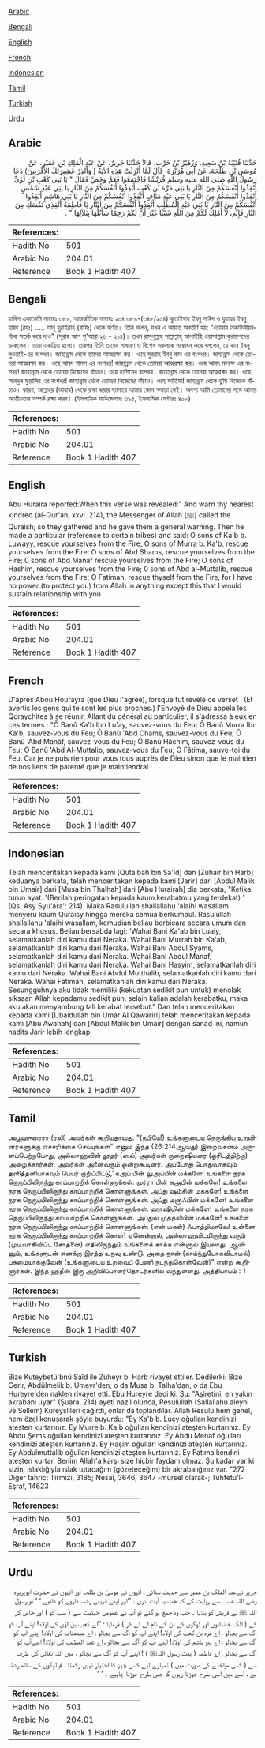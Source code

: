 [Arabic](#arabic)

[Bengali](#bengali)

[English](#english)

[French](#french)

[Indonesian](#indonesian)

[Tamil](#tamil)

[Turkish](#turkish)

[Urdu](#urdu)

## Arabic


<div dir="rtl" lang="ar" style={{fontSize:'larger',backgroundColor:'#f8f9fa',padding:20}}>
حَدَّثَنَا قُتَيْبَةُ بْنُ سَعِيدٍ، وَزُهَيْرُ بْنُ حَرْبٍ، قَالاَ حَدَّثَنَا جَرِيرٌ، عَنْ عَبْدِ الْمَلِكِ بْنِ عُمَيْرٍ، عَنْ مُوسَى بْنِ طَلْحَةَ، عَنْ أَبِي هُرَيْرَةَ، قَالَ لَمَّا أُنْزِلَتْ هَذِهِ الآيَةُ ‏(‏ وَأَنْذِرْ عَشِيرَتَكَ الأَقْرَبِينَ‏)‏ دَعَا رَسُولُ اللَّهِ صلى الله عليه وسلم قُرَيْشًا فَاجْتَمَعُوا فَعَمَّ وَخَصَّ فَقَالَ ‏"‏ يَا بَنِي كَعْبِ بْنِ لُؤَىٍّ أَنْقِذُوا أَنْفُسَكُمْ مِنَ النَّارِ يَا بَنِي مُرَّةَ بْنِ كَعْبٍ أَنْقِذُوا أَنْفُسَكُمْ مِنَ النَّارِ يَا بَنِي عَبْدِ شَمْسٍ أَنْقِذُوا أَنْفُسَكُمْ مِنَ النَّارِ يَا بَنِي عَبْدِ مَنَافٍ أَنْقِذُوا أَنْفُسَكُمْ مِنَ النَّارِ يَا بَنِي هَاشِمٍ أَنْقِذُوا أَنْفُسَكُمْ مِنَ النَّارِ يَا بَنِي عَبْدِ الْمُطَّلِبِ أَنْقِذُوا أَنْفُسَكُمْ مِنَ النَّارِ يَا فَاطِمَةُ أَنْقِذِي نَفْسَكِ مِنَ النَّارِ فَإِنِّي لاَ أَمْلِكُ لَكُمْ مِنَ اللَّهِ شَيْئًا غَيْرَ أَنَّ لَكُمْ رَحِمًا سَأَبُلُّهَا بِبَلاَلِهَا ‏"‏ ‏.‏
</div>
<div style={{backgroundColor:'#f8f9fa',padding:20, marginBottom: 10}}><table> <thead> <tr> <th>References:</th> <th></th> </tr> </thead> <tbody><tr><td>Hadith No</td><td>501</td></tr><tr><td>Arabic No</td><td>204.01</td></tr><tr><td>Reference</td><td>Book 1 Hadith 407</td></tr></tbody></table></div>

## Bengali


<div dir="ltr" lang="bn" style={{fontSize:'larger',backgroundColor:'#f8f9fa',padding:20}}>
হাদিস একাডেমি নাম্বারঃ ৩৮৯, আন্তর্জাতিক নাম্বারঃ ২০৪ ৩৮৯-(৩৪৮/২০৪) কুতাইবাহ ইবনু সাঈদ ও যুহায়র ইবনু হারব (রহঃ) ..... আবূ হুরাইরাহ (রাযিঃ) থেকে বর্ণিত। তিনি বলেন, যখন এ আয়াত অবতীর্ণ হয়: “তোমার নিকটাত্মীয়বর্গকে সতর্ক করে দাও" (সূরাহ আশ শু'আরা ২৬ - ২১৪)। তখন রাসূলুল্লাহ সাল্লাল্লাহু আলাইহি ওয়াসাল্লাম কুরায়শদের ডাকলেন। তারা একত্রিত হলো। তারপর তিনি তাদের সাধারণ ও বিশেষ সকলকে সম্বোধন করে বললেন, হে কাব ইবনু লুওয়াই-এর বংশধর। জাহান্নাম থেকে তাদের আত্মরক্ষা কর। ওহে মুররাহ ইবনু কাব এর বংশধর। জাহান্নাম থেকে তোমরা আত্মরক্ষা কর। ওহে আবদ শামস এর বংশধর! জাহান্নাম থেকে তোমরা আত্মরক্ষা কর। ওহে আবদ মানাফ এর বংশধর! জাহান্নাম থেকে তোমরা নিজেদের বাঁচাও। ওহে হাশিমের বংশধর। জাহান্নাম থেকে তোমরা আত্মরক্ষা কর। ওহে আবদুল মুত্তালিব এর বংশধর! জাহান্নাম থেকে তোমরা নিজেদের বাঁচাও। ওহে ফাতিমা! জাহান্নাম থেকে তুমি নিজেকে বাঁচাও। কারণ, আল্লাহর (আযাব) থেকে রক্ষা করার ব্যাপারে আমার কোন ক্ষমতা নেই। অবশ্য আমি তোমাদের সঙ্গে আমার আত্মীয়তার সম্পর্ক রক্ষা করব। (ইসলামিক ফাউন্ডেশনঃ ৩৯৫, ইসলামিক সেন্টারঃ ৪০৮)
</div>
<div style={{backgroundColor:'#f8f9fa',padding:20, marginBottom: 10}}><table> <thead> <tr> <th>References:</th> <th></th> </tr> </thead> <tbody><tr><td>Hadith No</td><td>501</td></tr><tr><td>Arabic No</td><td>204.01</td></tr><tr><td>Reference</td><td>Book 1 Hadith 407</td></tr></tbody></table></div>

## English


<div dir="ltr" lang="en" style={{fontSize:'larger',backgroundColor:'#f8f9fa',padding:20}}>
Abu Huraira reported:When this verse was revealed:" And warn thy nearest kindred (al-Qur'an, xxvi. 214), the Messenger of Allah (ﷺ) called the Quraish; so they gathered and he gave them a general warning. Then he made a particular (reference to certain tribes) and said: O sons of Ka'b b. Luwayy, rescue yourselves from the Fire; O sons of Murra b. Ka'b, rescue yourselves from the Fire: O sons of Abd Shams, rescue yourselves from the Fire; 0 sons of Abd Manaf rescue yourselves from the Fire; O sons of Hashim, rescue yourselves from the Fire; 0 sons of Abd al-Muttalib, rescue yourselves from the Fire; O Fatimah, rescue thyself from the Fire, for I have no power (to protect you) from Allah in anything except this that I would sustain relationship with you
</div>
<div style={{backgroundColor:'#f8f9fa',padding:20, marginBottom: 10}}><table> <thead> <tr> <th>References:</th> <th></th> </tr> </thead> <tbody><tr><td>Hadith No</td><td>501</td></tr><tr><td>Arabic No</td><td>204.01</td></tr><tr><td>Reference</td><td>Book 1 Hadith 407</td></tr></tbody></table></div>

## French


<div dir="ltr" lang="fr" style={{fontSize:'larger',backgroundColor:'#f8f9fa',padding:20}}>
D'après Abou Hourayra (que Dieu l'agrée), lorsque fut révélé ce verset : (Et avertis les gens qui te sont les plus proches.) l'Envoyé de Dieu appela les Qoraychites à se réunir. Allant du général au particulier, il s'adressa à eux en ces termes : "Ô Banû Ka'b Ibn Lu'ay, sauvez-vous du Feu; Ô Banû Murra Ibn Ka'b, sauvez-vous du Feu; Ô Banû 'Abd Chams, sauvez-vous du Feu; Ô Banû 'Abd Manâf, sauvez-vous du Feu; Ô Banû Hâchim, sauvez-vous du Feu; Ô Banû 'Abd Al-Muttalib, sauvez-vous du Feu; Ô Fâtima, sauve-toi du Feu. Car je ne puis rien pour vous tous auprès de Dieu sinon que le maintien de nos liens de parenté que je maintiendrai
</div>
<div style={{backgroundColor:'#f8f9fa',padding:20, marginBottom: 10}}><table> <thead> <tr> <th>References:</th> <th></th> </tr> </thead> <tbody><tr><td>Hadith No</td><td>501</td></tr><tr><td>Arabic No</td><td>204.01</td></tr><tr><td>Reference</td><td>Book 1 Hadith 407</td></tr></tbody></table></div>

## Indonesian


<div dir="ltr" lang="id" style={{fontSize:'larger',backgroundColor:'#f8f9fa',padding:20}}>
Telah menceritakan kepada kami [Qutaibah bin Sa'id] dan [Zuhair bin Harb] keduanya berkata, telah menceritakan kepada kami [Jarir] dari [Abdul Malik bin Umair] dari [Musa bin Thalhah] dari [Abu Hurairah] dia berkata, "Ketika turun ayat: '(Berilah peringatan kepada kaum kerabatmu yang terdekat) ' (Qs. Asy Syu'ara': 214). Maka Rasulullah shallallahu 'alaihi wasallam menyeru kaum Quraisy hingga mereka semua berkumpul. Rasulullah shallallahu 'alaihi wasallam, kemudian beliau berbicara secara umum dan secara khusus. Beliau bersabda lagi: 'Wahai Bani Ka'ab bin Luaiy, selamatkanlah diri kamu dari Neraka. Wahai Bani Murrah bin Ka'ab, selamatkanlah diri kamu dari Neraka. Wahai Bani Abdul Syams, selamatkanlah diri kamu dari Neraka. Wahai Bani Abdul Manaf, selamatkanlah diri kamu dari Neraka. Wahai Bani Hasyim, selamatkanlah diri kamu dari Neraka. Wahai Bani Abdul Mutthalib, selamatkanlah diri kamu dari Neraka. Wahai Fatimah, selamatkanlah diri kamu dari Neraka. Sesungguhnya aku tidak memiliki (kekuatan sedikit pun untuk) menolak siksaan Allah kepadamu sedikit pun, selain kalian adalah kerabatku, maka aku akan menyambung tali kerabat tersebut." Dan telah menceritakan kepada kami [Ubaidullah bin Umar Al Qawariri] telah menceritakan kepada kami [Abu Awanah] dari [Abdul Malik bin Umair] dengan sanad ini, namun hadits Jarir lebih lengkap
</div>
<div style={{backgroundColor:'#f8f9fa',padding:20, marginBottom: 10}}><table> <thead> <tr> <th>References:</th> <th></th> </tr> </thead> <tbody><tr><td>Hadith No</td><td>501</td></tr><tr><td>Arabic No</td><td>204.01</td></tr><tr><td>Reference</td><td>Book 1 Hadith 407</td></tr></tbody></table></div>

## Tamil


<div dir="ltr" lang="ta" style={{fontSize:'larger',backgroundColor:'#f8f9fa',padding:20}}>
அபூஹுரைரா (ரலி) அவர்கள் கூறியதாவது: "(நபியே!) உங்களுடைய நெருங்கிய உறவினர்களுக்கு எச்சரிக்கை செய்யுங்கள்" எனும் இந்த (26:214ஆவது) இறைவசனம் அருளப்பெற்றபோது, அல்லாஹ்வின் தூதர் (ஸல்) அவர்கள் குறைஷியரை (ஓரிடத்திற்கு) அழைத்தார்கள். அவர்கள் அனைவரும் ஒன்றுகூடினர். அப்போது பொதுவாகவும் தனித்தனியாகவும் பெயர் குறிப்பிட்டு,"கஅப் பின் லுஅய்யின் மக்களே! உங்களை நரக நெருப்பிலிருந்து காப்பாற்றிக் கொள்ளுங்கள். முர்ரா பின் கஅபின் மக்களே! உங்களை நரக நெருப்பிலிருந்து காப்பாற்றிக் கொள்ளுங்கள். அப்து ஷம்சின் மக்களே! உங்களை நரக நெருப்பிலிருந்து காப்பாற்றிக் கொள்ளுங்கள். அப்து மனாஃபின் மக்களே! உங்களை நரக நெருப்பிலிருந்து காப்பாற்றிக் கொள்ளுங்கள். ஹாஷிமின் மக்களே! உங்களை நரக நெருப்பிலிருந்து காப்பாற்றிக் கொள்ளுங்கள். அப்துல் முத்தலிபின் மக்களே! உங்களை நரக நெருப்பிலிருந்து காப்பாற்றிக் கொள்ளுங்கள். (என் மகள்) ஃபாத்திமாவே! உன்னை நரக நெருப்பிலிருந்து காப்பாற்றிக் கொள்! ஏனென்றால், அல்லாஹ்விடமிருந்து வரும் (முடிவாகிவிட்ட சோதனை) எதிலிருந்தும் உங்களைக் காக்க என்னால் இயலாது. ஆயினும், உங்களுடன் எனக்கு இரத்த உறவு உண்டு. அதை நான் (காய்ந்துபோகவிடாமல்) பசுமையாக்குவேன் (உங்களுடைய உறவைப் பேணி நடந்துகொள்வேன்)" என்று கூறினார்கள். இந்த ஹதீஸ் இரு அறிவிப்பாளர்தொடர்களில் வந்துள்ளது. அத்தியாயம் : 1
</div>
<div style={{backgroundColor:'#f8f9fa',padding:20, marginBottom: 10}}><table> <thead> <tr> <th>References:</th> <th></th> </tr> </thead> <tbody><tr><td>Hadith No</td><td>501</td></tr><tr><td>Arabic No</td><td>204.01</td></tr><tr><td>Reference</td><td>Book 1 Hadith 407</td></tr></tbody></table></div>

## Turkish


<div dir="ltr" lang="tr" style={{fontSize:'larger',backgroundColor:'#f8f9fa',padding:20}}>
Bize Kuteybetü'bnü Saîd ile Züheyr b. Harb rivayet ettiler. Dedilerki: Bize Cerir, Abdülmelik b. Umeyr'den, o da Musa b. Talha'dan, o da Ebu Hureyre'den naklen rivayet etti. Ebu Hureyre dedi ki: Şu: "Aşiretini, en yakın akrabanı uyar" (Şuara, 214) ayeti nazil olunca, Resulullah (Sallallahu aleyhi ve Sellem) Kureyşlileri çağırdı, onlar da toplandılar. Allah Resulü hem genel, hem özel konuşarak şöyle buyurdu: "Ey Ka'b b. Luey oğulları kendinizi ateşten kurtarınız. Ey Murre b. Ka'b oğulları kendinizi ateşten kurtarınız. Ey Abdu Şems oğulları kendinizi ateşten kurtarınız. Ey Abdu Menaf oğulları kendinizi ateşten kurtarınız. Ey Haşim oğulları kendinizi ateşten kurtarınız. Ey Abdulmuttalib oğulları kendinizi ateşten kurtarınız. Ey Fatıma kendini ateşten kurtar. Benim Allah'a karşı size hiçbir faydam olmaz. Şu kadar var ki sizin, ıslaklığıyla ıslak tutacağım (gözeteceğim) bir akrabalığınız var. "272 Diğer tahric: Tirmizi, 3185; Nesai, 3646, 3647 -mürsel olarak-; Tuhfetu'l-Eşraf, 14623
</div>
<div style={{backgroundColor:'#f8f9fa',padding:20, marginBottom: 10}}><table> <thead> <tr> <th>References:</th> <th></th> </tr> </thead> <tbody><tr><td>Hadith No</td><td>501</td></tr><tr><td>Arabic No</td><td>204.01</td></tr><tr><td>Reference</td><td>Book 1 Hadith 407</td></tr></tbody></table></div>

## Urdu


<div dir="rtl" lang="ur" style={{fontSize:'larger',backgroundColor:'#f8f9fa',padding:20}}>
جریر نےعبد الملک بن عمیر سے حدیث سنائی ، انہوں نے موسیٰ بن طلحہ اور انہوں نے حضرت ابوہریرہ ‌رضی ‌اللہ ‌عنہ ‌ ‌ سے روایت کی کہ جب یہ آیت اتری : ’’اور اپنے قریبی رشتہ داروں کو ڈائیے ‘ ‘ تو رسول اللہ ﷺ نے قریش کو بلایا ۔ جب وہ جمع ہو گئے تو آپ نے عمومی حیثیت سے ( سب کو ) اور خاص کر کے ( الگ خاندانوں اور لوگوں کے ان کے نام لے لے کر ) فرمایا : ’’اے کعب بن لؤی کی اولاد! اپنے آپ کو آگ سے بچالو ، اے مرہ بن کعب کی اولاد! اپنے آپ کو آگ سے بچالو ، اے عبدمناف کی اولاد! اپنے آپ کو آگ سے بچالو ، اے بنو ہاشم کی اولاد! اپنے آپ کو آگ سے بچالو ، اے عبد المطلب کی اولاد! اپنےآپ کو آگ سے بچالو ، اے فاطمہ ( ینت رسول اللہﷺ ) ! اپنے آپ کو آگ سے بچالو ، میں اللہ تعالیٰ کی طرف سے ( کسی مؤاخذے کی صورت میں ) تمہارے لیے کسی چیز کا اختیار نہیں رکھتا ، تم لوگوں کے ساتھ رشتہ ہے ، اسے میں اسی طرح جوڑتا رہوں گا جس طرح جوڑنا چاہیے ۔ ‘ ‘
</div>
<div style={{backgroundColor:'#f8f9fa',padding:20, marginBottom: 10}}><table> <thead> <tr> <th>References:</th> <th></th> </tr> </thead> <tbody><tr><td>Hadith No</td><td>501</td></tr><tr><td>Arabic No</td><td>204.01</td></tr><tr><td>Reference</td><td>Book 1 Hadith 407</td></tr></tbody></table></div>